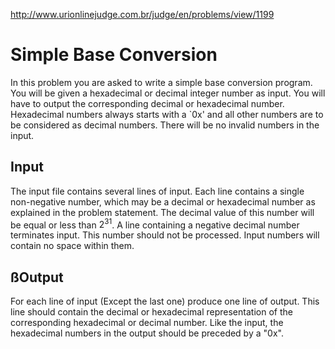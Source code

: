 http://www.urionlinejudge.com.br/judge/en/problems/view/1199

# Simple Base Conversion

In this problem you are asked to write a simple base conversion program.
You will be given a hexadecimal or decimal integer number as input. You
will have to output the corresponding decimal or hexadecimal number.
Hexadecimal numbers always starts with a `0x' and all other numbers are
to be considered as decimal numbers. There will be no invalid numbers
in the input.

## Input

The input file contains several lines of input. Each line contains a single
non-negative number, which may be a decimal or hexadecimal number as
explained in the problem statement. The decimal value of this number will
be equal or less than $2^{31}$. A line containing a negative decimal number
terminates input. This number should not be processed. Input numbers will
contain no space within them.

## ßOutput

For each line of input (Except the last one) produce one line of output.
This line should contain the decimal or hexadecimal representation of the
corresponding hexadecimal or decimal number. Like the input, the
hexadecimal numbers in the output should be preceded by a "0x".
